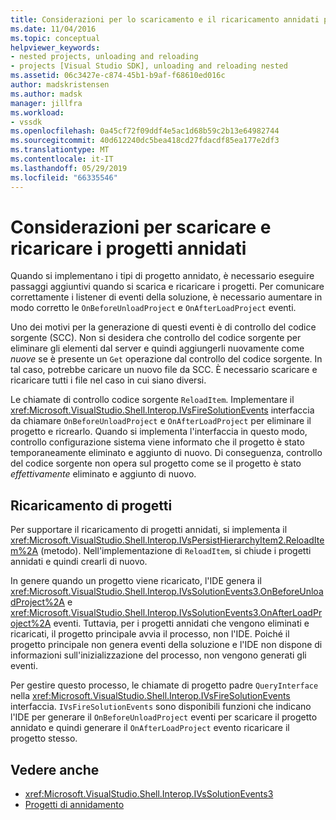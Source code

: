 ```yaml
---
title: Considerazioni per lo scaricamento e il ricaricamento annidati progetti | Microsoft Docs
ms.date: 11/04/2016
ms.topic: conceptual
helpviewer_keywords:
- nested projects, unloading and reloading
- projects [Visual Studio SDK], unloading and reloading nested
ms.assetid: 06c3427e-c874-45b1-b9af-f68610ed016c
author: madskristensen
ms.author: madsk
manager: jillfra
ms.workload:
- vssdk
ms.openlocfilehash: 0a45cf72f09ddf4e5ac1d68b59c2b13e64982744
ms.sourcegitcommit: 40d612240dc5bea418cd27fdacdf85ea177e2df3
ms.translationtype: MT
ms.contentlocale: it-IT
ms.lasthandoff: 05/29/2019
ms.locfileid: "66335546"
---
```

# <a name="considerations-for-unloading-and-reloading-nested-projects"></a>Considerazioni per scaricare e ricaricare i progetti annidati

Quando si implementano i tipi di progetto annidato, è necessario eseguire passaggi aggiuntivi quando si scarica e ricaricare i progetti. Per comunicare correttamente i listener di eventi della soluzione, è necessario aumentare in modo corretto le `OnBeforeUnloadProject` e `OnAfterLoadProject` eventi.

Uno dei motivi per la generazione di questi eventi è di controllo del codice sorgente (SCC). Non si desidera che controllo del codice sorgente per eliminare gli elementi dal server e quindi aggiungerli nuovamente come *nuove* se è presente un `Get` operazione dal controllo del codice sorgente. In tal caso, potrebbe caricare un nuovo file da SCC. È necessario scaricare e ricaricare tutti i file nel caso in cui siano diversi.

Le chiamate di controllo codice sorgente `ReloadItem`. Implementare il <xref:Microsoft.VisualStudio.Shell.Interop.IVsFireSolutionEvents> interfaccia da chiamare `OnBeforeUnloadProject` e `OnAfterLoadProject` per eliminare il progetto e ricrearlo. Quando si implementa l'interfaccia in questo modo, controllo configurazione sistema viene informato che il progetto è stato temporaneamente eliminato e aggiunto di nuovo. Di conseguenza, controllo del codice sorgente non opera sul progetto come se il progetto è stato *effettivamente* eliminato e aggiunto di nuovo.

## <a name="reload-projects"></a>Ricaricamento di progetti

Per supportare il ricaricamento di progetti annidati, si implementa il <xref:Microsoft.VisualStudio.Shell.Interop.IVsPersistHierarchyItem2.ReloadItem%2A> (metodo). Nell'implementazione di `ReloadItem`, si chiude i progetti annidati e quindi crearli di nuovo.

In genere quando un progetto viene ricaricato, l'IDE genera il <xref:Microsoft.VisualStudio.Shell.Interop.IVsSolutionEvents3.OnBeforeUnloadProject%2A> e <xref:Microsoft.VisualStudio.Shell.Interop.IVsSolutionEvents3.OnAfterLoadProject%2A> eventi. Tuttavia, per i progetti annidati che vengono eliminati e ricaricati, il progetto principale avvia il processo, non l'IDE. Poiché il progetto principale non genera eventi della soluzione e l'IDE non dispone di informazioni sull'inizializzazione del processo, non vengono generati gli eventi.

Per gestire questo processo, le chiamate di progetto padre `QueryInterface` nella <xref:Microsoft.VisualStudio.Shell.Interop.IVsFireSolutionEvents> interfaccia. `IVsFireSolutionEvents` sono disponibili funzioni che indicano l'IDE per generare il `OnBeforeUnloadProject` eventi per scaricare il progetto annidato e quindi generare il `OnAfterLoadProject` evento ricaricare il progetto stesso.

## <a name="see-also"></a>Vedere anche

- <xref:Microsoft.VisualStudio.Shell.Interop.IVsSolutionEvents3>
- [Progetti di annidamento](../../extensibility/internals/nesting-projects.md)